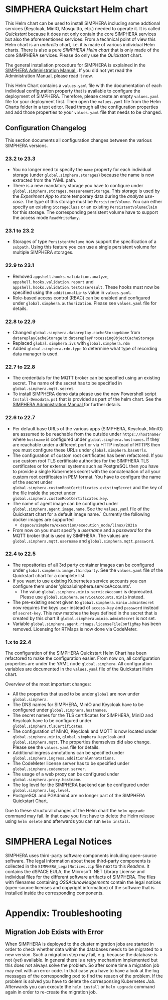 # SIMPHERA Quickstart Helm chart

This Helm chart can be used to install SIMPHERA including some addtional services (Keycloak, MinIO, Mosquitto, etc.) needed to operate it. It is called _Quickstart_ because it does not only contain the core SIMPHERA services but also the aforementioned services. From a technical point of view this Helm chart is an _umbrella_ chart, i.e. it is made of various individual Helm charts. There is also a pure _SIMPHERA Helm chart_ that is only made of the core SIMPHERA services. Please do only use the _Quickstart_ chart.

The general installation procedure for SIMPHERA is explained in the [SIMPHERA Administration Manual ](https://www.dspace.com/go/SIMPHERA-Admin). If you did not yet read the Administration Manual, please read it now.

This Helm Chart contains a `values.yaml` file with the documentation of each individual configuration property that is available to configure the deployment of SIMPHERA. Therefore, please create an empty `values.yaml` file for your deployment first. Then open the `values.yaml` file from the Helm Charts folder in a text editor. Read through all the configuration properties and add those properties to your `values.yaml` file that needs to be changed.

## Configuration Changelog

This section documents all configuration changes between the various SIMPHERA versions.

### 23.2 to 23.3

* You no longer need to specify the `name` property for each individual storage (under `global.simphera.storages`) because the name is now extracted from the YAML path.
* There is a new mandatory storage you have to configure under `global.simphera.storages.measurementStorage`. This storage is used by the _Experiment App_ to store temporary data during the _analyze use-case_. The type of this storage must be `PersistentVolume`. You can either specify an existing `StorageClass` or an existing `PersistentVolumeClaim` for this storage. The corresponding persistent volume have to support the access mode `ReadWriteMany`.

### 23.1 to 23.2

* Storages of type `PersistentVolume` now support the specification of a `subpath`. Using this feature you can use a single persistent volume for multiple SIMPHERA storages.

### 22.9 to 23.1

* Removed `appshell.hooks.validation.analyze`, `appshell.hooks.validation.report` and `appshell.hooks.validation.testcaseresult`. These hooks must now be specified using the `additionalLinks` value in `values.yaml`.
* Role-based access control (RBAC) can be enabled and configured under `global.simphera.authorization`. Please see `values.yaml` file for details.

### 22.8 to 22.9

* Changed `global.simphera.datareplay.cacheStorageName` from `datareplayCacheStorage` to `datareplayProcessingObjectCacheStorage`
* Replaced `global.simphera.ivs` with `global.simphera.rdm`
* Added `global.simphera.rdm.type` to determine what type of recording data manager is used.

### 22.7 to 22.8

* The credentials for the MQTT broker can be specified using an existing secret. The name of the secret has to be specified in `global.simphera.mqtt.secret`.
* To install SIMPHERA demo data please use the new Powershell script `Install-Demodata.ps1` that is provided as part of the helm chart. See the [SIMPHERA Administration Manual ](https://www.dspace.com/go/SIMPHERA-Admin) for further details. 

### 22.6 to 22.7

* Per default base URLs of the various apps (SIMPHERA, Keycloak, MinIO) are assumed to be reachable from the outside under `https://hostname/` where `hostname` is configured under `global.simphera.hostnames`. If they are reachable under a different port or via HTTP instead of HTTPS then you must configure these URLs under `global.simphera.baseUrls`.
* The configuration of custom root certificates has been refactored. If you use custom root TLS certificate authorities for the SIMPHERA TLS certificates or for external systems such as PostgreSQL then you have to provide a single Kubernetes secret with the concatenation of all your custom root certificates in PEM format. You have to configure the name of the secret under `global.simphera.customRootCertificates.existingSecret` and the key of the file inside the secret under `global.simphera.customRootCertificates.key`.
* The name of agent image can be configured under `global.simphera.agent.image.name`. See the `values.yaml` file of the Quickstart chart for a default image name.` Currently the following docker images are supported
  * `dspace/simphera/execution/execution_node/linux/2021a`
* From now on you must specify a _username_ and a _password_ for the MQTT broker that is used by SIMPHERA. The values are `global.simphera.mqtt.username` and `global.simphera.mqtt.password`.

### 22.4 to 22.5

* The repositories of all 3rd party container images can be configured under `global.simphera.image.thirdparty`. See the `values.yaml` file of the Quickstart chart for a complete list.
* If you want to use existing Kubernetes service accounts you can configure them under 'global.simphera.serviceAccounts'.
  * The value `global.simphera.minio.serviceAccount` is deprecated. Please use `global.simphera.serviceAccounts.minio` instead.
* The pre-existing secret given to `global.simphera.minio.adminSecret` now requires the keys `user` instead of `access-key` and `password` instead of `secret-key`. This now matches the keys defined in the secret that is created by this chart if `global.simphera.minio.adminSecret` is not set.
* Variable `global.simphera.agent.rtmaps.licenseFileConfigMap` has been removed. Licensing for RTMaps is now done via CodeMeter. 

### 1.x to 22.4

The configuration of the SIMPHERA Quickstart Helm Chart has been refactored to make the configuration easier. From now on, all configuration properties are under the YAML node `global.simphera`. All configuration variables are documented in the `values.yaml` file of the Quickstart Helm chart.

Overview of the most important changes:
* All the properties that used to be under `global` are now under `global.simphera`.
* The DNS names for SIMPHERA, MinIO and Keycloak have to be configured under `global.simphera.hostnames`.
* The secret names for the TLS certificates for SIMPHERA, MinIO and Keycloak have to be configured under `global.simphera.tlsCertificates`.
* The configuration of MinIO, Keycloak and MQTT is now located under `global.simphera.minio`, `global.simphera.keycloak` and `global.simphera.mqtt`. The properties themselves did also change. Please see the `values.yaml` file for details.
* Additional ingress annotations can be specified under `global.simphera.ingress.additionalAnnotations`.
* The CodeMeter license server has to be specified under `global.simphera.codemeter.server`.
* The usage of a web proxy can be configured under `global.simphera.proxy.hostname`.
* The log level for the SIMPHERA backend can be configured under `global.simphera.log.level`.
* PostgreSQL and PGAdmin4 are no longer part of the SIMPHERA Quickstart Chart.

Due to these structural changes of the Helm chart the `helm upgrade` command may fail. In that case you first have to delete the Helm release using `helm delete` and afterwards you can run `helm install`.

# SIMPHERA Legal Notices

SIMPHERA uses third-party software components including open-source software. The legal information about these third-party components is collected in the `SIMPHERA_LegalNotices.zip` file next to this _Readme_. It contains the dSPACE EULA, the Microsoft .NET Library License and individual files for the different software artifacts of SIMPHERA. The files with filenames containing _OSSAcknowledgements_ contain the legal notices (open-source licenses and copyright information) of the software that is installed inside the corresponding components.

# Appendix: Troubleshooting

## Migration Job Exists with Error

When SIMPHERA is deployed to the cluster migration jobs are started in order to check whether data within the databases needs to be migrated to a new version. Such a migration step may fail, e.g. because the database is not (yet) available. In general there is a retry mechanism implemented but this does not always solve the problem. So after some time a migration job may exit with an error code. In that case you have to have a look at the log messages of the corresponding pod to find the reason of the problem. If the problem is solved you have to delete the corresponsing Kubernetes _Job_. Afterwards you can execute the `helm install` or `helm upgrade` command again in order to re-create the migration job.
